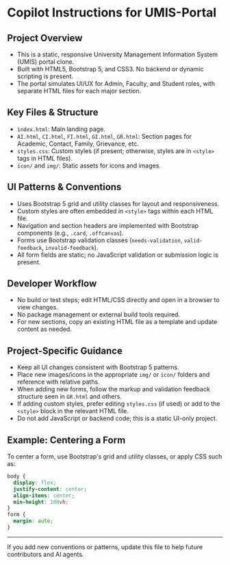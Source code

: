 # Copilot Instructions for UMIS-Portal

## Project Overview
- This is a static, responsive University Management Information System (UMIS) portal clone.
- Built with HTML5, Bootstrap 5, and CSS3. No backend or dynamic scripting is present.
- The portal simulates UI/UX for Admin, Faculty, and Student roles, with separate HTML files for each major section.

## Key Files & Structure
- `index.html`: Main landing page.
- `AI.html`, `CI.html`, `FI.html`, `GI.html`, `GR.html`: Section pages for Academic, Contact, Family, Grievance, etc.
- `styles.css`: Custom styles (if present; otherwise, styles are in `<style>` tags in HTML files).
- `icon/` and `img/`: Static assets for icons and images.

## UI Patterns & Conventions
- Uses Bootstrap 5 grid and utility classes for layout and responsiveness.
- Custom styles are often embedded in `<style>` tags within each HTML file.
- Navigation and section headers are implemented with Bootstrap components (e.g., `.card`, `.offcanvas`).
- Forms use Bootstrap validation classes (`needs-validation`, `valid-feedback`, `invalid-feedback`).
- All form fields are static; no JavaScript validation or submission logic is present.

## Developer Workflow
- No build or test steps; edit HTML/CSS directly and open in a browser to view changes.
- No package management or external build tools required.
- For new sections, copy an existing HTML file as a template and update content as needed.

## Project-Specific Guidance
- Keep all UI changes consistent with Bootstrap 5 patterns.
- Place new images/icons in the appropriate `img/` or `icon/` folders and reference with relative paths.
- When adding new forms, follow the markup and validation feedback structure seen in `GR.html` and others.
- If adding custom styles, prefer editing `styles.css` (if used) or add to the `<style>` block in the relevant HTML file.
- Do not add JavaScript or backend code; this is a static UI-only project.

## Example: Centering a Form
To center a form, use Bootstrap's grid and utility classes, or apply CSS such as:
```css
body {
  display: flex;
  justify-content: center;
  align-items: center;
  min-height: 100vh;
}
form {
  margin: auto;
}
```

---
If you add new conventions or patterns, update this file to help future contributors and AI agents.
